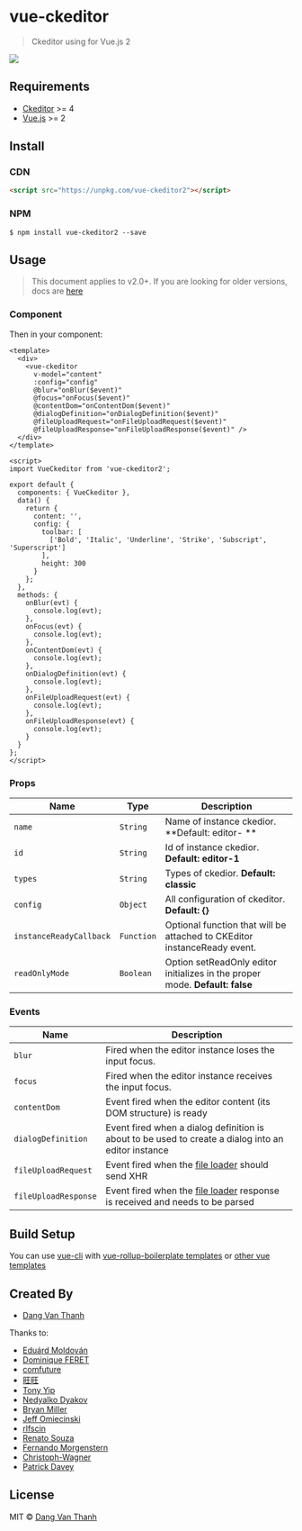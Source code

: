 # vue-ckeditor

> Ckeditor using for Vue.js 2

![](https://raw.githubusercontent.com/dangvanthanh/vue-ckeditor2/master/screenshot.png)

## Requirements

- [Ckeditor](http://ckeditor.com/) >= 4
- [Vue.js](http://vuejs.org/) >= 2

## Install

### CDN

```html
<script src="https://unpkg.com/vue-ckeditor2"></script>
```

### NPM

```
$ npm install vue-ckeditor2 --save
```

## Usage

> This document applies to v2.0+. If you are looking for older versions, docs are [here](https://github.com/dangvanthanh/vue-ckeditor2/wiki/Getting-Started)

### Component

Then in your component:

```vue
<template>
  <div>
    <vue-ckeditor 
      v-model="content" 
      :config="config" 
      @blur="onBlur($event)" 
      @focus="onFocus($event)"
      @contentDom="onContentDom($event)"
      @dialogDefinition="onDialogDefinition($event)"
      @fileUploadRequest="onFileUploadRequest($event)"
      @fileUploadResponse="onFileUploadResponse($event)" />
  </div>
</template>

<script>
import VueCkeditor from 'vue-ckeditor2';

export default {
  components: { VueCkeditor },
  data() {
    return {
      content: '',
      config: {
        toolbar: [
          ['Bold', 'Italic', 'Underline', 'Strike', 'Subscript', 'Superscript']
        ],
        height: 300
      }
    };
  },
  methods: {
    onBlur(evt) {
      console.log(evt);
    },
    onFocus(evt) {
      console.log(evt);
    },
    onContentDom(evt) {
      console.log(evt);
    },
    onDialogDefinition(evt) {
      console.log(evt);
    },
    onFileUploadRequest(evt) {
      console.log(evt);
    },
    onFileUploadResponse(evt) {
      console.log(evt);
    }
  }
};
</script>
```

### Props

| Name                    | Type       | Description                                                                  |
| ----------------------- | ---------- | ---------------------------------------------------------------------------- |
| `name`                  | `String`   | Name of instance ckedior. **Default: editor- **                              |
| `id`                    | `String`   | Id of instance ckedior. **Default: editor-1**                                |
| `types`                 | `String`   | Types of ckedior. **Default: classic**                                       |
| `config`                | `Object`   | All configuration of ckeditor. **Default: {}**                               |
| `instanceReadyCallback` | `Function` | Optional function that will be attached to CKEditor instanceReady event.     |
| `readOnlyMode`          | `Boolean`  | Option setReadOnly editor initializes in the proper mode. **Default: false** |

### Events

| Name                 | Description                                                                                                                                                       |
| -------------------- | ----------------------------------------------------------------------------------------------------------------------------------------------------------------- |
| `blur`               | Fired when the editor instance loses the input focus.                                                                                                             |
| `focus`              | Fired when the editor instance receives the input focus.                                                                                                          |
| `contentDom`         | Event fired when the editor content (its DOM structure) is ready                                                                                                  |
| `dialogDefinition`   | Event fired when a dialog definition is about to be used to create a dialog into an editor instance                                                               |
| `fileUploadRequest`  | Event fired when the [file loader](https://ckeditor.com/docs/ckeditor4/latest/api/CKEDITOR_fileTools_fileLoader.html) should send XHR                             |
| `fileUploadResponse` | Event fired when the [file loader](https://ckeditor.com/docs/ckeditor4/latest/api/CKEDITOR_fileTools_fileLoader.html) response is received and needs to be parsed |

## Build Setup

You can use [vue-cli](https://github.com/vuejs/vue-cli) with [vue-rollup-boilerplate templates](https://github.com/dangvanthanh/vue-rollup-boilerplate) or [other vue templates](https://github.com/vuejs-templates)

## Created By

- [Dang Van Thanh](https://github.com/dangvanthanh)

Thanks to:

- [Eduárd Moldován](https://github.com/edimoldovan)
- [Dominique FERET](https://github.com/DominiqueFERET)
- [comfuture](https://github.com/comfuture)
- [旺旺](https://github.com/chengpan168)
- [Tony Yip](https://github.com/tonyhhyip)
- [Nedyalko Dyakov](https://github.com/ndyakov)
- [Bryan Miller](https://github.com/bryanjamesmiller)
- [Jeff Omiecinski](https://github.com/omiecinski)
- [rlfscin](https://github.com/rlfscin)
- [Renato Souza](https://github.com/renatosistemasvc)
- [Fernando Morgenstern](https://github.com/fernandomm)
- [Christoph-Wagner](https://github.com/Christoph-Wagner)
- [Patrick Davey](https://github.com/patrickdavey)

## License

MIT © [Dang Van Thanh](http://dangthanh.org)
